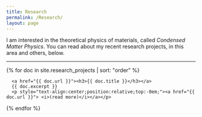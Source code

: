 ```yaml
---
title: Research
permalink: /Research/
layout: page
---
```


I am interested in the theoretical physics of materials, called *Condensed Matter Physics*.  You can read about my recent research projects, in this area and others, below.

---

<div>
  {% for doc in site.research_projects | sort: "order" %}

      <a href="{{ doc.url }}"><h3>{{ doc.title }}</h3></a>
      {{ doc.excerpt }}
      <p style="text-align:center;position:relative;top:-0em;"><a href="{{ doc.url }}"> <i>(read more)</i></a></p>
  {% endfor %}
</div>
